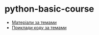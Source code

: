 # python-basic-course

* [Матеріали за темами](/course/index.md)
* [Приклади коду за темами](/course/code/index.md)
